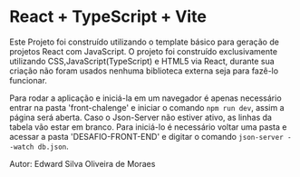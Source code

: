 # React + TypeScript + Vite

Este Projeto foi construído utilizando o template básico para geração de projetos React com JavaScript.
O projeto foi construído exclusivamente utilizando CSS,JavaScript(TypeScript) e HTML5 via React, durante sua criação
não foram usados nenhuma biblioteca externa seja para fazê-lo funcionar.

Para rodar a aplicação e iniciá-la em um navegador é apenas necessário entrar na pasta 'front-chalenge' e iniciar o comando
`npm run dev`, assim a página será aberta.
Caso o Json-Server não estiver ativo, as linhas da tabela vão estar em branco. Para iniciá-lo é necessário voltar uma pasta e acessar a pasta
'DESAFIO-FRONT-END' e digitar o comando `json-server --watch db.json`.

Autor: Edward Silva Oliveira de Moraes
